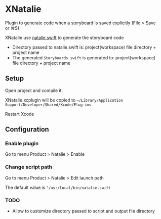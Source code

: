 # XNatalie
Plugin to generate code when a storyboard is saved explicitly (File > Save or ⌘S)

XNatalie use [natalie.swift](https://github.com/krzyzanowskim/Natalie) to generate the storyboard code
- Directory passed to natalie.swift is: project(workspace) file directory + project name
- The generated `Storyboards.swift` is generated to: project(workspace) file directory + project name

## Setup
Open project and compile it.

XNatalie.xcplugin will be copied to `~/Library/Application Support/Developer/Shared/Xcode/Plug-ins`

Restart Xcode

## Configuration
### Enable plugin

Go to menu Product > Natalie > Enable

### Change script path

Go to menu Product > Natalie > Edit launch path

The default value is `"/usr/local/bin/natalie.swift`

### TODO
- Allow to customize directory passed to script and output file directory
